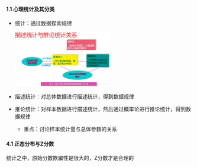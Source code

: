 #### 1.1 心理统计及其分类

* 统计：通过数据探索规律

  <img src="https://raw.githubusercontent.com/jiangsai0502/PicBedRepo/master/20200229094042.png" style="zoom:25%;" />

* 描述统计：对总体数据进行描述统计，得到数据规律

* 推论统计：对样本数据进行描述统计，然后通过概率论进行推论统计，得到数据规律

  * 重点：讨论样本统计量与总体参数的关系

#### 4.1 正态分布与Z分数

统计之中，原始分数欺骗性是很大的，Z分数才是合理的





